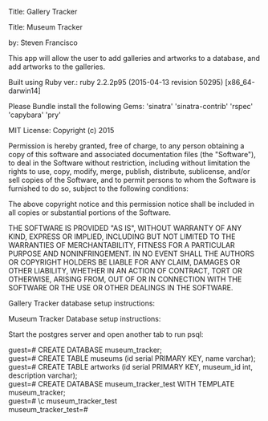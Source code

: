 Title: Gallery Tracker

Title: Museum Tracker

by: Steven Francisco

This app will allow the user to add galleries and artworks to a database, and add artworks to the galleries.

Built using Ruby ver.: ruby 2.2.2p95 (2015-04-13 revision 50295) [x86_64-darwin14]

Please Bundle install the following Gems: 'sinatra' 'sinatra-contrib' 'rspec' 'capybara' 'pry'

MIT License: Copyright (c) 2015

Permission is hereby granted, free of charge, to any person obtaining a copy of this software and associated documentation files (the "Software"), to deal in the Software without restriction, including without limitation the rights to use, copy, modify, merge, publish, distribute, sublicense, and/or sell copies of the Software, and to permit persons to whom the Software is furnished to do so, subject to the following conditions:

The above copyright notice and this permission notice shall be included in all copies or substantial portions of the Software.

THE SOFTWARE IS PROVIDED "AS IS", WITHOUT WARRANTY OF ANY KIND, EXPRESS OR IMPLIED, INCLUDING BUT NOT LIMITED TO THE WARRANTIES OF MERCHANTABILITY, FITNESS FOR A PARTICULAR PURPOSE AND NONINFRINGEMENT. IN NO EVENT SHALL THE AUTHORS OR COPYRIGHT HOLDERS BE LIABLE FOR ANY CLAIM, DAMAGES OR OTHER LIABILITY, WHETHER IN AN ACTION OF CONTRACT, TORT OR OTHERWISE, ARISING FROM, OUT OF OR IN CONNECTION WITH THE SOFTWARE OR THE USE OR OTHER DEALINGS IN THE SOFTWARE.


Gallery Tracker database setup instructions:

Museum Tracker Database setup instructions:

Start the postgres server and open another tab to run psql:

guest=# CREATE DATABASE museum_tracker;
<br>
guest=# CREATE TABLE museums (id serial PRIMARY KEY, name varchar);
<br>
guest=# CREATE TABLE artworks (id serial PRIMARY KEY, museum_id int, description varchar);
<br>
guest=# CREATE DATABASE museum_tracker_test WITH TEMPLATE museum_tracker;
<br>
guest=# \c museum_tracker_test
<br>
museum_tracker_test=#
